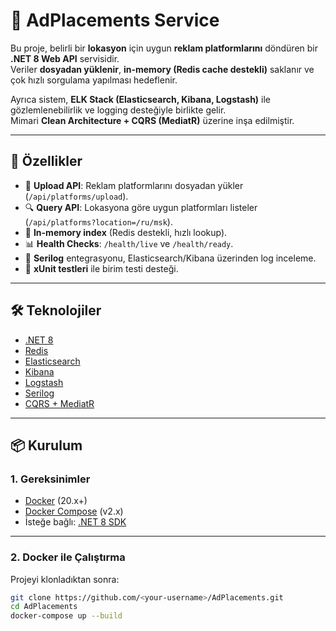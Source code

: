 # 📢 AdPlacements Service

Bu proje, belirli bir **lokasyon** için uygun **reklam platformlarını** döndüren bir **.NET 8 Web API** servisidir.  
Veriler **dosyadan yüklenir**, **in-memory (Redis cache destekli)** saklanır ve çok hızlı sorgulama yapılması hedeflenir.  

Ayrıca sistem, **ELK Stack (Elasticsearch, Kibana, Logstash)** ile gözlemlenebilirlik ve logging desteğiyle birlikte gelir.  
Mimari **Clean Architecture + CQRS (MediatR)** üzerine inşa edilmiştir.

---

## 🚀 Özellikler
- 📂 **Upload API**: Reklam platformlarını dosyadan yükler (`/api/platforms/upload`).
- 🔍 **Query API**: Lokasyona göre uygun platformları listeler (`/api/platforms?location=/ru/msk`).
- 🧠 **In-memory index** (Redis destekli, hızlı lookup).
- 📊 **Health Checks**: `/health/live` ve `/health/ready`.
- 📝 **Serilog** entegrasyonu, Elasticsearch/Kibana üzerinden log inceleme.
- 🧪 **xUnit testleri** ile birim testi desteği.

---

## 🛠 Teknolojiler
- [.NET 8](https://dotnet.microsoft.com/)
- [Redis](https://redis.io/)
- [Elasticsearch](https://www.elastic.co/)
- [Kibana](https://www.elastic.co/kibana/)
- [Logstash](https://www.elastic.co/logstash/)
- [Serilog](https://serilog.net/)
- [CQRS + MediatR](https://github.com/jbogard/MediatR)

---

## 📦 Kurulum

### 1. Gereksinimler
- [Docker](https://www.docker.com/) (20.x+)
- [Docker Compose](https://docs.docker.com/compose/) (v2.x)
- İsteğe bağlı: [.NET 8 SDK](https://dotnet.microsoft.com/en-us/download/dotnet/8.0)

---

### 2. Docker ile Çalıştırma
Projeyi klonladıktan sonra:

```bash
git clone https://github.com/<your-username>/AdPlacements.git
cd AdPlacements
docker-compose up --build
